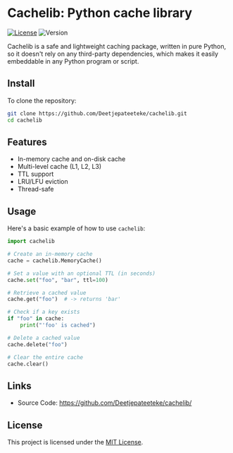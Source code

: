 # Cachelib: Python cache library

[![License](https://img.shields.io/badge/license-MIT-green.svg)](LICENSE)
![Version](https://img.shields.io/badge/version-0.5.0-blue.svg)

Cachelib is a safe and lightweight caching package, written in pure Python,
so it doesn't rely on any third-party dependencies, which makes it easily embeddable in any Python program or script.

## Install

To clone the repository:

```bash
git clone https://github.com/Deetjepateeteke/cachelib.git
cd cachelib
```

## Features

- In-memory cache and on-disk cache
- Multi-level cache (L1, L2, L3)
- TTL support
- LRU/LFU eviction
- Thread-safe

## Usage

Here's a basic example of how to use `cachelib`:

```python
import cachelib

# Create an in-memory cache
cache = cachelib.MemoryCache()

# Set a value with an optional TTL (in seconds)
cache.set("foo", "bar", ttl=100)

# Retrieve a cached value
cache.get("foo")  # -> returns 'bar'

# Check if a key exists
if "foo" in cache:
    print("'foo' is cached")

# Delete a cached value
cache.delete("foo")

# Clear the entire cache
cache.clear()
```

## Links

- Source Code: https://github.com/Deetjepateeteke/cachelib/

## License

This project is licensed under the [MIT License](LICENSE).
